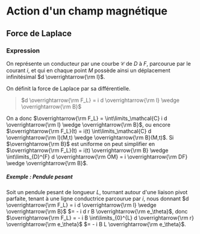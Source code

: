# Action d'un champ magnétique
## Force de Laplace
### Expression
On représente un conducteur par une courbe $\mathcal{C}$ de $D$ à $F$,
parcourue par le courant $i$, et qui en chaque point $M$ possède ainsi un
déplacement infinitésimal $d \overrightarrow{\rm l}$.

On définit la force de Laplace par sa différentielle.

> $d \overrightarrow{\rm F_L} = i d \overrightarrow{\rm l} \wedge \overrightarrow{\rm B}$

On a donc $\overrightarrow{\rm F_L} = \int\limits_\mathcal{C} i d \overrightarrow{\rm l} \wedge \overrightarrow{\rm B}$,
ou encore $\overrightarrow{\rm F_L}(t) = i(t) \int\limits_\mathcal{C} d \overrightarrow{\rm l}(M,t) \wedge \overrightarrow{\rm B}(M,t)$.
Si $\overrightarrow{\rm B}$ est uniforme on peut simplifier en
$\overrightarrow{\rm F_L}(t) = i(t) \overrightarrow{\rm B} \wedge \int\limits_{D}^{F} d \overrightarrow{\rm OM} = i \overrightarrow{\rm DF} \wedge \overrightarrow{\rm B}$.

##### Exemple : Pendule pesant
Soit un pendule pesant de longueur $L$, tournant autour d'une liaison pivot
parfaite, tenant à une ligne conductrice parcourue par $i$, nous donnant $d \overrightarrow{\rm F_L} = i d \overrightarrow{\rm l} \wedge \overrightarrow{\rm B}$
$= - i d r B \overrightarrow{\rm e_\theta}$,
donc $\overrightarrow{\rm F_L} = - i B \int\limits_{0}^{L} d \overrightarrow{\rm r} \overrightarrow{\rm e_\theta}$
$= - i B L \overrightarrow{\rm e_\theta}$.
